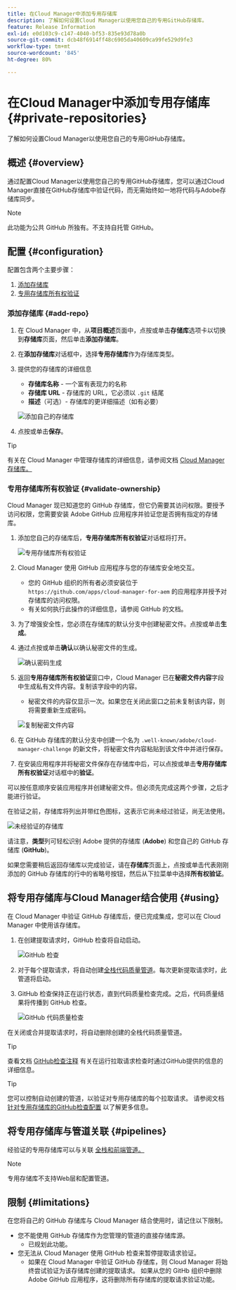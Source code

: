 ```yaml
---
title: 在Cloud Manager中添加专用存储库
description: 了解如何设置Cloud Manager以使用您自己的专用GitHub存储库。
feature: Release Information
exl-id: e0d103c9-c147-4040-bf53-835e93d78a0b
source-git-commit: dcb48f6914ff48c6905da40609ca99fe529d9fe3
workflow-type: tm+mt
source-wordcount: '845'
ht-degree: 80%

---
```



# 在Cloud Manager中添加专用存储库 {#private-repositories}

了解如何设置Cloud Manager以使用您自己的专用GitHub存储库。

## 概述 {#overview}

通过配置Cloud Manager以使用您自己的专用GitHub存储库，您可以通过Cloud Manager直接在GitHub存储库中验证代码，而无需始终如一地将代码与Adobe存储库同步。

>[!NOTE]
>
>此功能为公共 GitHub 所独有。不支持自托管 GitHub。

## 配置 {#configuration}

配置包含两个主要步骤：

1. [添加存储库](#add-repo)
1. [专用存储库所有权验证](#validate-ownership)

### 添加存储库 {#add-repo}

1. 在 Cloud Manager 中，从&#x200B;**项目概述**&#x200B;页面中，点按或单击&#x200B;**存储库**&#x200B;选项卡以切换到&#x200B;**存储库**&#x200B;页面，然后单击&#x200B;**添加存储库**。

1. 在&#x200B;**添加存储库**&#x200B;对话框中，选择&#x200B;**专用存储库**&#x200B;作为存储库类型。

1. 提供您的存储库的详细信息

   * **存储库名称** - 一个富有表现力的名称
   * **存储库 URL** - 存储库的 URL，它必须以 `.git` 结尾
   * **描述**（可选）- 存储库的更详细描述（如有必要）

   ![添加自己的存储库](/help/assets/repositories/add-own-github.png)

1. 点按或单击&#x200B;**保存**。

>[!TIP]
>
>有关在 Cloud Manager 中管理存储库的详细信息，请参阅文档 [Cloud Manager 存储库。](/help/managing-code/managing-repositories.md)

### 专用存储库所有权验证 {#validate-ownership}

Cloud Manager 现已知道您的 GitHub 存储库，但它仍需要其访问权限。要授予访问权限，您需要安装 Adobe GitHub 应用程序并验证您是否拥有指定的存储库。

1. 添加您自己的存储库后，**专用存储库所有权验证**&#x200B;对话框将打开。

   ![专用存储库所有权验证](/help/assets/repositories/private-repo-validate.png)

1. Cloud Manager 使用 GitHub 应用程序与您的存储库安全地交互。
   * 您的 GitHub 组织的所有者必须安装位于 `https://github.com/apps/cloud-manager-for-aem` 的应用程序并授予对存储库的访问权限。
   * 有关如何执行此操作的详细信息，请参阅 GitHub 的文档。

1. 为了增强安全性，您必须在存储库的默认分支中创建秘密文件。点按或单击&#x200B;**生成**。

1. 通过点按或单击&#x200B;**确认**&#x200B;以确认秘密文件的生成。

   ![确认密码生成](/help/assets/repositories/confirm-generation.png)

1. 返回&#x200B;**专用存储库所有权验证**&#x200B;窗口中，Cloud Manager 已在&#x200B;**秘密文件内容**&#x200B;字段中生成私有文件内容。复制该字段中的内容。

   * 秘密文件的内容仅显示一次。如果您在关闭此窗口之前未复制该内容，则将需要重新生成密码。

   ![复制秘密文件内容](/help/assets/repositories/new-secret.png)

1. 在 GitHub 存储库的默认分支中创建一个名为 `.well-known/adobe/cloud-manager-challenge` 的新文件，将秘密文件内容粘贴到该文件中并进行保存。

1. 在安装应用程序并将秘密文件保存在存储库中后，可以点按或单击&#x200B;**专用存储库所有权验证**&#x200B;对话框中的&#x200B;**验证**。

可以按任意顺序安装应用程序并创建秘密文件。但必须先完成这两个步骤，之后才能进行验证。

在验证之前，存储库将列出并带红色图标，这表示它尚未经过验证，尚无法使用。

![未经验证的存储库](/help/assets/repositories/unvalidated-repo.png)

请注意，**类型**&#x200B;列可轻松识别 Adobe 提供的存储库 (**Adobe**) 和您自己的 GitHub 存储库 (**GitHub**)。

如果您需要稍后返回存储库以完成验证，请在&#x200B;**存储库**&#x200B;页面上，点按或单击代表刚刚添加的 GitHub 存储库的行中的省略号按钮，然后从下拉菜单中选择&#x200B;**所有权验证**。

## 将专用存储库与Cloud Manager结合使用 {#using}

在 Cloud Manager 中验证 GitHub 存储库后，便已完成集成，您可以在 Cloud Manager 中使用该存储库。

1. 在创建提取请求时，GitHub 检查将自动启动。

   ![GitHub 检查](/help/assets/repositories/github-checks.png)

1. 对于每个提取请求，将自动创建[全栈代码质量管道](/help/using/managing-pipelines.md)。每次更新提取请求时，此管道将启动。

1. GitHub 检查保持正在运行状态，直到代码质量检查完成。之后，代码质量结果将传播到 GitHub 检查。

   ![GitHub 代码质量检查](/help/assets/repositories/github-code-quality.png)

在关闭或合并提取请求时，将自动删除创建的全栈代码质量管道。

>[!TIP]
>
>查看文档 [GitHub检查注释](github-annotations.md) 有关在运行拉取请求检查时通过GitHub提供的信息的详细信息。

>[!TIP]
>
>您可以控制自动创建的管道，以验证对专用存储库的每个拉取请求。 请参阅文档 [针对专用存储库的GitHub检查配置](github-check-config.md) 以了解更多信息。

## 将专用存储库与管道关联 {#pipelines}

经验证的专用存储库可以与关联 [全栈和前端管道。](/help/overview/ci-cd-pipelines.md)

>[!NOTE]
>
>专用存储库不支持Web层和配置管道。

## 限制 {#limitations}

在您将自己的 GitHub 存储库与 Cloud Manager 结合使用时，请记住以下限制。

* 您不能使用 GitHub 存储库作为您管理的管道的直接存储库源。
   * 已规划此功能。
* 您无法从 Cloud Manager 使用 GitHub 检查来暂停提取请求验证。
   * 如果在 Cloud Manager 中验证 GitHub 存储库，则 Cloud Manager 将始终尝试验证为该存储库创建的提取请求。
如果从您的 GitHb 组织中删除 Adobe GitHub 应用程序，这将删除所有存储库的提取请求验证功能。
